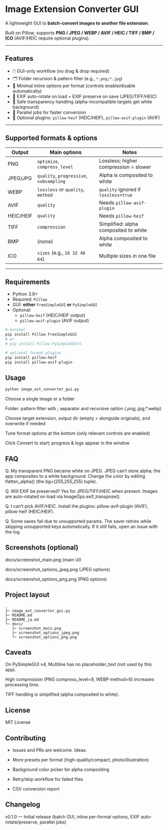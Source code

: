 # Image Extension Converter GUI

A lightweight GUI to **batch-convert images to another file extension**.  

Built on Pillow, supports **PNG / JPEG / WEBP / AVIF / HEIC / TIFF / BMP / ICO** (AVIF/HEIC require optional plugins).

---

## Features

- 🖱️ GUI-only workflow (no drag & drop required)
- 🗂️ Folder recursion & pattern filter (e.g., `*.png;*.jpg`)
- 🧰 Minimal inline options per format (controls enable/disable automatically)
- 🧠 EXIF auto-rotate on load + EXIF preserve on save (JPEG/TIFF/HEIC)
- 🫥 Safe transparency handling (alpha-incompatible targets get white background)
- 🧵 Parallel jobs for faster conversion
- 🔌 Optional plugins: `pillow-heif` (HEIC/HEIF), `pillow-avif-plugin` (AVIF)

---

## Supported formats & options

| Output | Main options | Notes |
|---|---|---|
| PNG | `optimize`, `compress_level` | Lossless; higher compression = slower |
| JPEG/JPG | `quality`, `progressive`, `subsampling` | Alpha is composited to white |
| WEBP | `lossless` or `quality`, `method` | `quality` ignored if `lossless=true` |
| AVIF | `quality` | Needs `pillow-avif-plugin` |
| HEIC/HEIF | `quality` | Needs `pillow-heif` |
| TIFF | `compression` | Simplified: alpha composited to white |
| BMP | (none) | Alpha composited to white |
| ICO | `sizes` (e.g., `16 32 48 64`) | Multiple sizes in one file |

---

## Requirements

- Python 3.8+
- Required: `Pillow`
- GUI: **either** `FreeSimpleGUI` **or** `PySimpleGUI`
- Optional:
  - `pillow-heif` (HEIC/HEIF output)
  - `pillow-avif-plugin` (AVIF output)

```bash
# minimal
pip install Pillow FreeSimpleGUI
# or
# pip install Pillow PySimpleGUI<5

# optional format plugins
pip install pillow-heif
pip install pillow-avif-plugin
```

## Usage

```python
python image_ext_converter_gui.py
```

Choose a single image or a folder

Folder: pattern filter with ; separator and recursive option (*.png;*.jpg;*.webp)

Choose target extension, output dir (empty = alongside originals), and overwrite if needed

Tune format options at the bottom (only relevant controls are enabled)

Click Convert to start; progress & logs appear in the window

## FAQ

Q. My transparent PNG became white on JPEG.
JPEG can’t store alpha; the app composites to a white background.
Change the color by editing flatten_alpha() (the bg=(255,255,255) tuple).

Q. Will EXIF be preserved?
Yes for JPEG/TIFF/HEIC when present. Images are auto-rotated on load via ImageOps.exif_transpose().

Q. I can’t pick AVIF/HEIC.
Install the plugins: pillow-avif-plugin (AVIF), pillow-heif (HEIC/HEIF).

Q. Some saves fail due to unsupported params.
The saver retries while skipping unsupported keys automatically. If it still fails, open an issue with the log.

## Screenshots (optional)

docs/screenshot_main.png (main UI)

docs/screenshot_options_jpeg.png (JPEG options)

docs/screenshot_options_png.png (PNG options)

## Project layout
```
.
├─ image_ext_converter_gui.py
├─ README.md
├─ README_ja.md
└─ docs/
   ├─ screenshot_main.png
   ├─ screenshot_options_jpeg.png
   └─ screenshot_options_png.png
```

## Caveats

On PySimpleGUI v4, Multiline has no placeholder_text (not used by this app).

High compression (PNG compress_level=9, WEBP method=6) increases processing time.

TIFF handling is simplified (alpha composited to white).

## License

MIT License


## Contributing

- Issues and PRs are welcome. Ideas:
- More presets per format (high-quality/compact, photo/illustration)

- Background color picker for alpha compositing
- Retry/skip workflow for failed files
- CSV conversion report

## Changelog

v0.1.0 — Initial release (batch GUI, inline per-format options, EXIF auto-rotate/preserve, parallel jobs)




